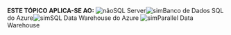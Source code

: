 <Token>**ESTE TÓPICO APLICA-SE AO:** ![não](media/no.png)SQL Server![sim](media/yes.png)Banco de Dados SQL do Azure![sim](media/yes.png)SQL Data Warehouse do Azure ![sim](media/yes.png)Parallel Data Warehouse </Token>
